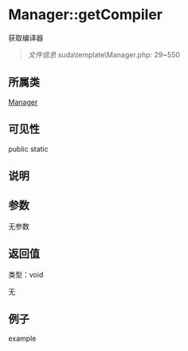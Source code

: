 # Manager::getCompiler

获取编译器

> *文件信息* suda\template\Manager.php: 29~550

## 所属类 

[Manager](../Manager.md)

## 可见性

 public static

## 说明




## 参数


无参数


## 返回值

类型：void

无



## 例子

example